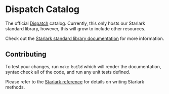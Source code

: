# Dispatch Catalog

The official [Dispatch](https://docs.d2iq.com/ksphere/dispatch/latest/) catalog. Currently, this only hosts our Starlark standard library, however, this will grow to include other resources.

Check out the [Starlark standard library documentation](/starlark/) for more information.

## Contributing

To test your changes, run `make build` which will render the documentation, syntax check all of the code, and run any unit tests defined.

Please refer to the [Starlark reference](https://docs.d2iq.com/ksphere/dispatch/latest/references/starlark-reference/) for details on writing Starlark methods.
